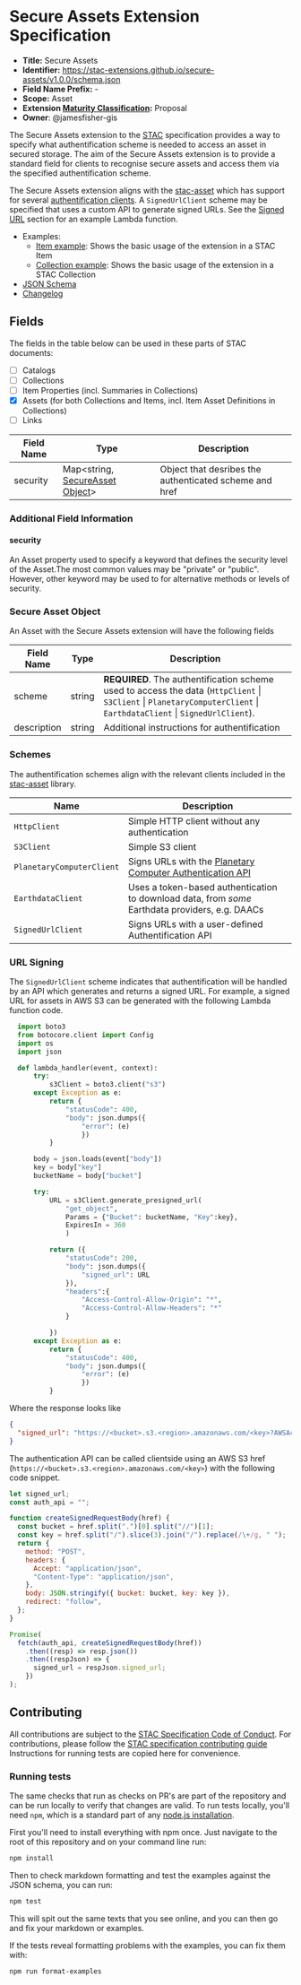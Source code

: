 # Secure Assets Extension Specification

- **Title:** Secure Assets
- **Identifier:** <https://stac-extensions.github.io/secure-assets/v1.0.0/schema.json>
- **Field Name Prefix:** -
- **Scope:** Asset
- **Extension [Maturity Classification](https://github.com/radiantearth/stac-spec/tree/master/extensions/README.md#extension-maturity):** Proposal
- **Owner**: @jamesfisher-gis

The Secure Assets extension to the [STAC](https://github.com/radiantearth/stac-spec) specification provides a way to specify what authentification 
scheme is needed to access an asset in secured storage. The aim of the Secure Assets extension is to provide a standard field for clients to 
recognise secure assets and access them via the specified authentification scheme.

The Secure Assets extension aligns with the [stac-asset](https://github.com/stac-utils/stac-asset) which has support for several 
[authentification clients](https://github.com/stac-utils/stac-asset#clients). A `SignedUrlClient` scheme may be specified that uses a custom API to 
generate signed URLs. See the [Signed URL](#url-signing) section for an example Lambda function.

- Examples:
  - [Item example](examples/item.json): Shows the basic usage of the extension in a STAC Item
  - [Collection example](examples/collection.json): Shows the basic usage of the extension in a STAC Collection
- [JSON Schema](json-schema/schema.json)
- [Changelog](./CHANGELOG.md)

## Fields

The fields in the table below can be used in these parts of STAC documents:

- [ ] Catalogs
- [ ] Collections
- [ ] Item Properties (incl. Summaries in Collections)
- [x] Assets (for both Collections and Items, incl. Item Asset Definitions in Collections)
- [ ] Links

| Field Name | Type                                                    | Description                                            |
| ---------- | ------------------------------------------------------- | ------------------------------------------------------ |
| security   | Map<string, [SecureAsset Object](#secure-asset-object)> | Object that desribes the authenticated scheme and href |

### Additional Field Information

#### security

An Asset property used to specify a keyword that defines the security level of the Asset.The most common values may be "private" or "public".
However, other keyword may be used to for alternative methods or levels of security.

### Secure Asset Object

An Asset with the Secure Assets extension will have the following fields

| Field Name  | Type   | Description                                                                                                                                                            |
| ----------- | ------ | ---------------------------------------------------------------------------------------------------------------------------------------------------------------------- |
| scheme      | string | **REQUIRED**. The authentification scheme used to access the data (`HttpClient` \| `S3Client` \| `PlanetaryComputerClient` \| `EarthdataClient` \| `SignedUrlClient`). |
| description | string | Additional instructions for authentification                                                                                                                           |

### Schemes

The authentification schemes align with the relevant clients included in the [stac-asset](https://github.com/stac-utils/stac-asset) library.

| Name                      | Description                                                                                                              |
| ------------------------- | ------------------------------------------------------------------------------------------------------------------------ |
| `HttpClient`              | Simple HTTP client without any authentication                                                                            |
| `S3Client`                | Simple S3 client                                                                                                         |
| `PlanetaryComputerClient` | Signs URLs with the [Planetary Computer Authentication API](https://planetarycomputer.microsoft.com/docs/reference/sas/) |
| `EarthdataClient`         | Uses a token-based authentication to download data, from _some_ Earthdata providers, e.g. DAACs                          |
| `SignedUrlClient`         | Signs URLs with a user-defined Authentification API                                                                      |

### URL Signing

The `SignedUrlClient` scheme indicates that authentification will be handled by an API which generates and returns a signed URL. For example, 
a signed URL for assets in AWS S3 can be generated with the following Lambda function code.

```python
  import boto3
  from botocore.client import Config
  import os
  import json

  def lambda_handler(event, context):
      try:
          s3Client = boto3.client("s3")
      except Exception as e:
          return {
              "statusCode": 400,
              "body": json.dumps({
                  "error": (e)
                  })
          }

      body = json.loads(event["body"])
      key = body["key"]
      bucketName = body["bucket"]

      try:
          URL = s3Client.generate_presigned_url(
              "get_object",
              Params = {"Bucket": bucketName, "Key":key},
              ExpiresIn = 360
              )

          return ({
              "statusCode": 200,
              "body": json.dumps({
                  "signed_url": URL
              }),
              "headers":{
                  "Access-Control-Allow-Origin": "*",
                  "Access-Control-Allow-Headers": "*"
              }

          })
      except Exception as e:
          return {
              "statusCode": 400,
              "body": json.dumps({
                  "error": (e)
                  })
          }
```

Where the response looks like

```json
{
  "signed_url": "https://<bucket>.s3.<region>.amazonaws.com/<key>?AWSAccessKeyId=<aws access key>&Signature=<signature>&x-amz-security-token=<auth token>&Expires=<epoch expiration time>"
}
```

The authentication API can be called clientside using an AWS S3 href (`https://<bucket>.s3.<region>.amazonaws.com/<key>`) with the following code 
snippet.

```javascript
let signed_url;
const auth_api = "";

function createSignedRequestBody(href) {
  const bucket = href.split(".")[0].split("//")[1];
  const key = href.split("/").slice(3).join("/").replace(/\+/g, " ");
  return {
    method: "POST",
    headers: {
      Accept: "application/json",
      "Content-Type": "application/json",
    },
    body: JSON.stringify({ bucket: bucket, key: key }),
    redirect: "follow",
  };
}

Promise(
  fetch(auth_api, createSignedRequestBody(href))
    .then((resp) => resp.json())
    .then((respJson) => {
      signed_url = respJson.signed_url;
    })
);
```

## Contributing

All contributions are subject to the
[STAC Specification Code of Conduct](https://github.com/radiantearth/stac-spec/blob/master/CODE_OF_CONDUCT.md).
For contributions, please follow the
[STAC specification contributing guide](https://github.com/radiantearth/stac-spec/blob/master/CONTRIBUTING.md) Instructions
for running tests are copied here for convenience.

### Running tests

The same checks that run as checks on PR's are part of the repository and can be run locally to verify that changes are valid.
To run tests locally, you'll need `npm`, which is a standard part of any [node.js installation](https://nodejs.org/en/download/).

First you'll need to install everything with npm once. Just navigate to the root of this repository and on
your command line run:

```bash
npm install
```

Then to check markdown formatting and test the examples against the JSON schema, you can run:

```bash
npm test
```

This will spit out the same texts that you see online, and you can then go and fix your markdown or examples.

If the tests reveal formatting problems with the examples, you can fix them with:

```bash
npm run format-examples
```
